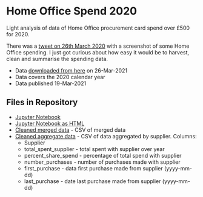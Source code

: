 # Home Office Spend 2020

Light analysis of data of Home Office procurement card spend over £500 for 2020.

There was a [tweet on 26th March 2020](https://twitter.com/lloydhardy/status/1375363511962980352?s=20) with a screenshot of some Home Office spending. I just got curious about how easy it would be to harvest, clean and summarise the spending data.

* Data [downloaded from here](https://www.gov.uk/government/publications/home-office-procurement-card-spend-over-500-2020) on 26-Mar-2021
* Data covers the 2020 calendar year
* Data published 19-Mar-2021

## Files in Repository

* [Jupyter Notebook](HomeOffice.ipynb)
* [Jupyter Notebook as HTML](HomeOffice.html)
* [Cleaned merged data](cleaned_spend.csv) - CSV of merged data
* [Cleaned aggregate data](cleaned_agg_spend.csv) - CSV of data aggregated by supplier. Columns:
  * Supplier
  * total_spent_supplier - total spent with supplier over year
  * percent_share_spend - percentage of total spend with supplier
  * number_purchases - number of purchases made with supplier
  * first_purchase - data first purchase made from supplier (yyyy-mm-dd)
  * last_purchase - date last purchase made from supplier (yyyy-mm-dd)
